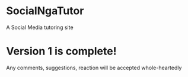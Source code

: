 # SocialNgaTutor
A Social Media tutoring site

# Version 1 is complete!
Any comments, suggestions, reaction 
will be accepted whole-heartedly
